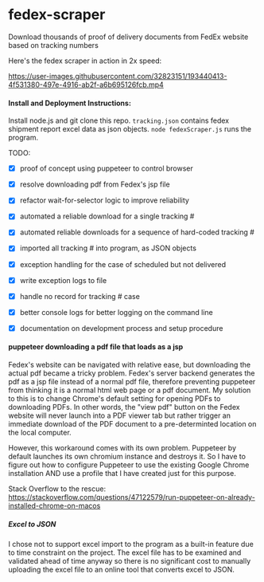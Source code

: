 # fedex-scraper

Download thousands of proof of delivery documents from FedEx website based on tracking numbers

Here's the fedex scraper in action in 2x speed:


https://user-images.githubusercontent.com/32823151/193440413-4f531380-497e-4916-ab2f-a6b695126fcb.mp4



#### Install and Deployment Instructions:
Install node.js and git clone this repo.
`tracking.json` contains fedex shipment report excel data as json objects. 
`node fedexScraper.js` runs the program. 


TODO:
- [x] proof of concept using puppeteer to control browser
- [x] resolve downloading pdf from Fedex's jsp file
- [x] refactor wait-for-selector logic to improve reliability
- [x] automated a reliable download for a single tracking #
- [x] automated reliable downloads for a sequence of hard-coded tracking #
- [x] imported all tracking # into program, as JSON objects
- [x] exception handling for the case of scheduled but not delivered
- [x] write exception logs to file
- [x] handle no record for tracking # case
- [x] better console logs for better logging on the command line
- [x] documentation on development process and setup procedure


#### puppeteer downloading a pdf file that loads as a jsp
Fedex's website can be navigated with relative ease, but downloading the actual pdf became a tricky problem. Fedex's server backend generates the pdf as a jsp file instead of a normal pdf file, therefore preventing puppeteer from thinking it is a normal html web page or a pdf document. My solution to this is to change Chrome's default setting for opening PDFs to downloading PDFs. In other words, the "view pdf" button on the Fedex website will never launch into a PDF viewer tab but rather trigger an immediate download of the PDF document to a pre-determinted location on the local computer.

However, this workaround comes with its own problem. Puppeteer by default launches its own chromium instance and destroys it. So I have to figure out how to configure Puppeteer to use the existing Google Chrome installation AND use a profile that I have created just for this purpose. 

Stack Overflow to the rescue: 
https://stackoverflow.com/questions/47122579/run-puppeteer-on-already-installed-chrome-on-macos

##### Excel to JSON
I chose not to support excel import to the program as a built-in feature due to time constraint on the project. The excel file has to be examined and validated ahead of time anyway so there is no significant cost to manually uploading the excel file to an online tool that converts excel to JSON.  
